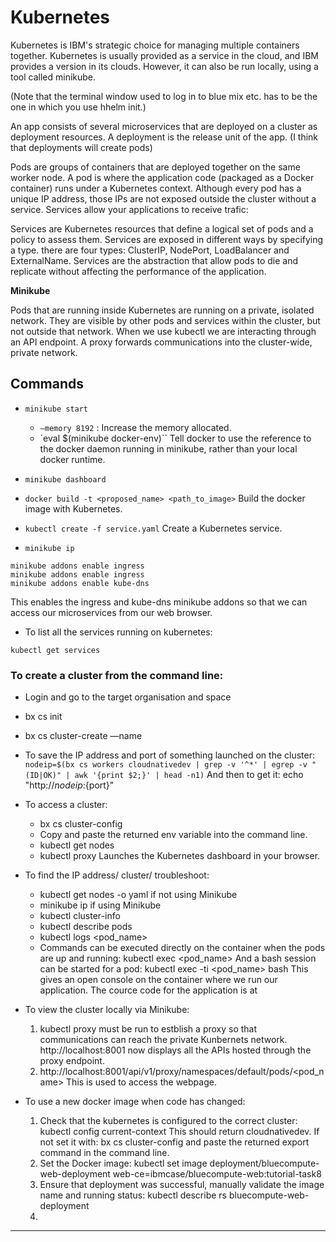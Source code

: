 # Kubernetes

Kubernetes is IBM's strategic choice for managing multiple containers together. Kubernetes is usually provided as a service in the cloud, and IBM provides a version in its clouds. However, it can also be run locally, using a tool called minikube.

(Note that the terminal window used to log in to blue mix etc. has to be the one in which you use hhelm init.)

An app consists of several microservices that are deployed on a cluster as deployment resources. A deployment is the release unit of the app. (I think that deployments will create pods)

Pods are groups of containers that are deployed together on the same worker node. A pod is where the application code (packaged as a Docker container) runs under a Kubernetes context. Although every pod has a unique IP address, those IPs are not exposed outside the cluster without a service. Services allow your applications to receive trafic:

Services are Kubernetes resources that define a logical set of pods and a policy to assess them. Services are exposed in different ways by specifying a type. there are four types: ClusterIP, NodePort, LoadBalancer and ExternalName. Services are the abstraction that allow pods to die and replicate without affecting the performance of the application.

**Minikube**

Pods that are running inside Kubernetes are running on a private, isolated network. They are visible by other pods and services within the cluster, but not outside that network. When we use kubectl we are interacting through an API endpoint. A proxy forwards communications into the cluster-wide, private network.

## Commands

* `minikube start`
  * `—memory 8192` : Increase the memory allocated.
  * `eval $(minikube docker-env)``
  Tell docker to use the reference to the docker daemon running in minikube, rather than your local docker runtime.

* `minikube dashboard`

* `docker build -t <proposed_name> <path_to_image>`
  Build the docker image with Kubernetes.

* `kubectl create -f service.yaml`
  Create a Kubernetes service.

* `minikube ip`

```terminal
minikube addons enable ingress
minikube addons enable ingress
minikube addons enable kube-dns
```
This enables the ingress and kube-dns minikube addons so that we can access our microservices from our web browser.

* To list all the services running on kubernetes:

```bashrc
kubectl get services
```

### To create a cluster from the command line:
  - Login and go to the target organisation and space
  - bx cs init
  - bx cs cluster-create —name <cluster-name>
  - To save the IP address and port of something launched on the cluster:
    `nodeip=$(bx cs workers cloudnativedev | grep -v '^*' | egrep -v "(ID|OK)" | awk '{print $2;}' | head -n1)`
    And then to get it:
    echo "http://${nodeip}:${port}"
- To access a cluster:
  - bx cs cluster-config <cluster-name>
  - Copy and paste the returned env variable into the command line.
  - kubectl get nodes
  - kubectl proxy
    Launches the Kubernetes dashboard in your browser.
- To find the IP address/ cluster/ troubleshoot:
  - kubectl get nodes -o yaml if not using Minikube
  - minikube ip if using Minikube
  - kubectl cluster-info
  - kubectl describe pods
  - kubectl logs <pod_name>
  - Commands can be executed directly on the container when the pods are up and running:
    kubectl exec <pod_name> <command>
    And a bash session can be started for a pod:
    kubectl exec -ti <pod_name> bash
    This gives an open console on the container where we run our application. The cource code for the application is at

- To view the cluster locally via Minikube:
  1. kubectl proxy must be run to estblish a proxy so that communications can reach the private Kunbernets network. http://localhost:8001 now displays all the APIs hosted through the proxy endpoint.
  2. http://localhost:8001/api/v1/proxy/namespaces/default/pods/<pod_name>
     This is used to access the webpage.
- To use a new docker image when code has changed:
  1. Check that the kubernetes is configured to the correct cluster:
     kubectl config current-context
     This should return cloudnativedev. If not set it with: bx cs cluster-config <clustername> and paste the returned export command in the command line.
  2. Set the Docker image:
     kubectl set image deployment/bluecompute-web-deployment web-ce=ibmcase/bluecompute-web:tutorial-task8
  3. Ensure that deployment was successful, manually validate the image name and running status:
     kubectl describe rs bluecompute-web-deployment
  4.



---
